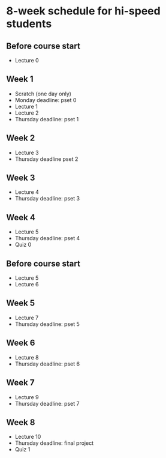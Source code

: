 # 8-week schedule for hi-speed students

<div class="row">
<div class="col-lg-6">

## Before course start

* Lecture 0

## Week 1

* Scratch (one day only)
* Monday deadline: pset 0
* Lecture 1 
* Lecture 2 
* Thursday deadline: pset 1

## Week 2

* Lecture 3 
* Thursday deadline pset 2

## Week 3

* Lecture 4 
* Thursday deadline: pset 3

## Week 4

* Lecture 5 
* Thursday deadline: pset 4
* Quiz 0

</div>

<div class="col-lg-6">

## Before course start

* Lecture 5
* Lecture 6

## Week 5

* Lecture 7
* Thursday deadline: pset 5

## Week 6

* Lecture 8
* Thursday deadline: pset 6

## Week 7

* Lecture 9
* Thursday deadline: pset 7

## Week 8

* Lecture 10
* Thursday deadline: final project
* Quiz 1

</div>
</div>
